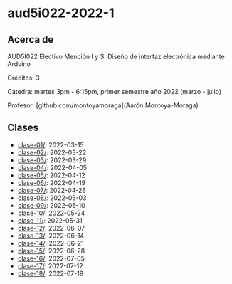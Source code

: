 # aud5i022-2022-1

## Acerca de

AUD5I022 Electivo Mención I y S: Diseño de interfaz electrónica mediante Arduino

Créditos: 3

Cátedra: martes 3pm - 6:15pm, primer semestre año 2022 (marzo - julio)

Profesor: [github.com/montoyamoraga](Aarón Montoya-Moraga)

## Clases

* [clase-01/](clase-01/): 2022-03-15
* [clase-02/](clase-02/): 2022-03-22
* [clase-03/](clase-03/): 2022-03-29
* [clase-04/](clase-04/): 2022-04-05
* [clase-05/](clase-05/): 2022-04-12
* [clase-06/](clase-06/): 2022-04-19
* [clase-07/](clase-07/): 2022-04-26
* [clase-08/](clase-08/): 2022-05-03
* [clase-09/](clase-09/): 2022-05-10
* [clase-10/](clase-10/): 2022-05-24
* [clase-11/](clase-11/): 2022-05-31
* [clase-12/](clase-12/): 2022-06-07
* [clase-13/](clase-13/): 2022-06-14
* [clase-14/](clase-14/): 2022-06-21
* [clase-15/](clase-15/): 2022-06-28
* [clase-16/](clase-16/): 2022-07-05
* [clase-17/](clase-17/): 2022-07-12
* [clase-18/](clase-18/): 2022-07-19